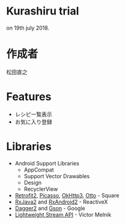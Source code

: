 # Kurashiru trial
on 19th july 2018.

# 作成者
 松田直之

# Features

- レシピ一覧表示
- お気に入り登録

# Libraries

- Android Support Libraries
  - AppCompat
  - Support Vector Drawables
  - Design
  - RecyclerView
- [Retrofit2](http://square.github.io/retrofit/), [Picasso](http://square.github.io/picasso/), [OkHttp3](https://github.com/square/okhttp), [Otto](https://github.com/square/otto) - Square
- [RxJava2](https://github.com/ReactiveX/RxJava) and [RxAndroid2]([RxAndroid](https://github.com/ReactiveX/RxAndroid)) - ReactiveX
- [Dagger2](http://google.github.io/dagger/) and [Gson](https://github.com/google/gson) - Google
- [Lightweight Stream API](https://github.com/aNNiMON/Lightweight-Stream-API) - Victor Melnik